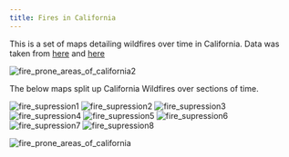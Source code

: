```yaml
---
title: Fires in California
---
```



This is a set of maps detailing wildfires over time in California. Data was taken from [here](http://frap.fire.ca.gov/data/frapgisdata-sw-counties_download) and [here](http://frap.fire.ca.gov/data/frapgisdata-sw-fireperimeters_download)

![fire_prone_areas_of_california2](https://user-images.githubusercontent.com/42807766/49690944-d2371180-fb06-11e8-956c-0859dc97e0bc.png)


The below maps split up California Wildfires over sections of time.



![fire_supression1](https://user-images.githubusercontent.com/42807766/49682656-e981ea80-fa85-11e8-838f-6a2b518a963b.png)
![fire_supression2](https://user-images.githubusercontent.com/42807766/49682720-5944a500-fa87-11e8-8fdd-d6a8a25e0278.png)
![fire_supression3](https://user-images.githubusercontent.com/42807766/49682721-5944a500-fa87-11e8-9fd4-1eaf24039060.png)
![fire_supression4](https://user-images.githubusercontent.com/42807766/49682722-5944a500-fa87-11e8-9c65-8c50e4da86bf.png)
![fire_supression5](https://user-images.githubusercontent.com/42807766/49682716-5944a500-fa87-11e8-820b-d86598faebef.png)
![fire_supression6](https://user-images.githubusercontent.com/42807766/49682717-5944a500-fa87-11e8-8508-392ce6a06490.png)
![fire_supression7](https://user-images.githubusercontent.com/42807766/49682718-5944a500-fa87-11e8-9bdf-2b05ee43379e.png)
![fire_supression8](https://user-images.githubusercontent.com/42807766/49682719-5944a500-fa87-11e8-9256-b09b5633b3b8.png)

![fire_prone_areas_of_california](https://user-images.githubusercontent.com/42807766/49688461-82ddea80-fae0-11e8-944c-99eaf8738bcb.png)
